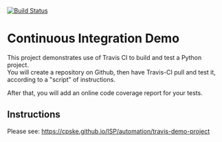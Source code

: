 [![Build Status](https://app.travis-ci.com/NamoSmith/demo-pyci.svg?branch=main)](https://app.travis-ci.com/NamoSmith/demo-pyci)

Continuous Integration Demo
============================

This project demonstrates use of Travis CI to build and test a Python project.  
You will create a repository on Github, then have Travis-CI pull and test it,
according to a "script" of instructions.

After that, you will add an online code coverage report for your tests.

## Instructions

Please see: https://cpske.github.io/ISP/automation/travis-demo-project

